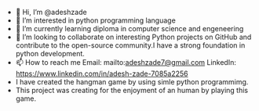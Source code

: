 - 👋 Hi, I’m @adeshzade
- 👀 I’m interested in python programming language
- 🌱 I’m currently learning diploma in computer science and engeneering
- 💞️ I’m looking to collaborate on interesting Python projects on GitHub and contribute to the open-source community.I have a strong foundation in python development.
- 📫 How to reach me Email: mailto:adeshzade7@gmail.com
  LinkedIn: https://www.linkedin.com/in/adesh-zade-7085a2256
-    I have created the hangman game by using simle python programmimg.
-    This project was creating for the enjoyment of an human by playing this game.

<!---
adeshzade/adeshzade is a ✨ special ✨ repository because its `README.md` (this file) appears on your GitHub profile.
You can click the Preview link to take a look at your changes.
--->
